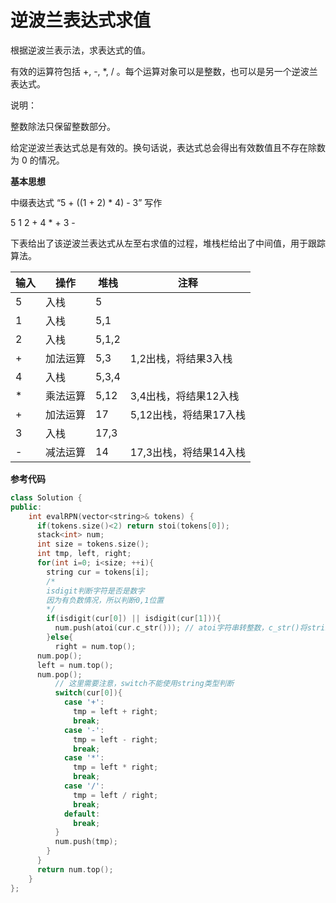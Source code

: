 # 逆波兰表达式求值

根据逆波兰表示法，求表达式的值。

有效的运算符包括 +, -, *, / 。每个运算对象可以是整数，也可以是另一个逆波兰表达式。

说明：

整数除法只保留整数部分。

给定逆波兰表达式总是有效的。换句话说，表达式总会得出有效数值且不存在除数为 0 的情况。

**基本思想**

中缀表达式 “5 + ((1 + 2) * 4) - 3” 写作

5 1 2 + 4 * + 3 -

下表给出了该逆波兰表达式从左至右求值的过程，堆栈栏给出了中间值，用于跟踪算法。

|输入|操作|堆栈|注释|
|---|---|---|---|
|5|入栈|5||
|1|入栈|5,1||
|2|入栈|5,1,2||
|+|加法运算|5,3|1,2出栈，将结果3入栈|
|4|入栈|5,3,4||
|*|乘法运算|5,12|3,4出栈，将结果12入栈|
|+|加法运算|17|5,12出栈，将结果17入栈|
|3|入栈|17,3||
|-|减法运算|14|17,3出栈，将结果14入栈|

**参考代码**
```c++
class Solution {
public:
    int evalRPN(vector<string>& tokens) {
      if(tokens.size()<2) return stoi(tokens[0]);
      stack<int> num;
      int size = tokens.size();
      int tmp, left, right;
      for(int i=0; i<size; ++i){
        string cur = tokens[i];
        /* 
        isdigit判断字符是否是数字
        因为有负数情况，所以判断0,1位置
        */
        if(isdigit(cur[0]) || isdigit(cur[1])){
          num.push(atoi(cur.c_str())); // atoi字符串转整数，c_str()将string转换成const char*
        }else{
          right = num.top(); 
	  num.pop();
	  left = num.top();
	  num.pop();
          // 这里需要注意，switch不能使用string类型判断
          switch(cur[0]){
            case '+':
              tmp = left + right;
              break;
            case '-':
              tmp = left - right;
              break;
            case '*':
              tmp = left * right;
              break;
            case '/':
              tmp = left / right;
              break;
            default:
              break;
          }
          num.push(tmp);
        }
      }
      return num.top();
    }
};
```
